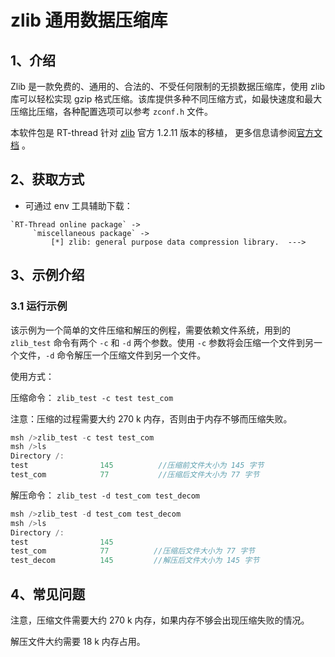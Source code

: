 # zlib 通用数据压缩库

## 1、介绍

Zlib 是一款免费的、通用的、合法的、不受任何限制的无损数据压缩库，使用 zlib 库可以轻松实现 gzip 格式压缩。该库提供多种不同压缩方式，如最快速度和最大压缩比压缩，各种配置选项可以参考 `zconf.h` 文件。

本软件包是 RT-thread 针对 [zlib](https://github.com/madler/zlib) 官方 1.2.11 版本的移植， 更多信息请参阅[官方文档](http://www.zlib.net/) 。

## 2、获取方式

-  可通过 env 工具辅助下载：
```
`RT-Thread online package` -> 
     `miscellaneous package` -> 
         [*] zlib: general purpose data compression library.  --->
```

## 3、示例介绍

### 3.1 运行示例

该示例为一个简单的文件压缩和解压的例程，需要依赖文件系统，用到的 `zlib_test` 命令有两个 `-c` 和  `-d` 两个参数。使用 `-c` 参数将会压缩一个文件到另一个文件，`-d` 命令解压一个压缩文件到另一个文件。 

使用方式：

压缩命令： `zlib_test -c test test_com`  

注意：压缩的过程需要大约 270 k 内存，否则由于内存不够而压缩失败。

```c
msh />zlib_test -c test test_com
msh />ls
Directory /:
test                145          //压缩前文件大小为 145 字节 
test_com            77           //压缩后文件大小为 77 字节
```
解压命令： `zlib_test -d test_com test_decom  `

```c
msh />zlib_test -d test_com test_decom
msh />ls
Directory /:
test                145          
test_com            77          //压缩后文件大小为 77 字节
test_decom          145         //解压后文件大小为 145 字节
```

## 4、常见问题

注意，压缩文件需要大约 270 k 内存，如果内存不够会出现压缩失败的情况。

解压文件大约需要 18 k 内存占用。